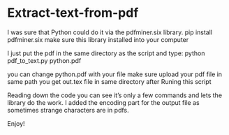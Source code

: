 # Extract-text-from-pdf
I was sure that Python could do it via the pdfminer.six library.
pip install pdfminer.six
make sure this library installed into your computer

I just put the pdf in the same directory as the script and type:
python pdf_to_text.py python.pdf

you can change python.pdf with your file make sure upload your pdf file in same path you get out.tex file in same directory after Runing this script 

Reading down the code you can see it’s only a few commands and lets the library do the work. I added the encoding part for the output file as sometimes strange characters are in pdfs.

Enjoy!
